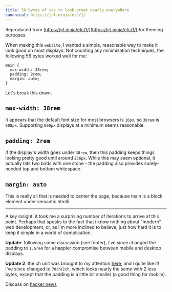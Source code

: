 ```yaml
---
title: 58 bytes of css to look great nearly everywhere
canonical: https://jrl.ninja/etc/1/
---
```


Reproduced from [https://jrl.ninja/etc/1/](https://jrl.ninja/etc/1/) for theming purposes.

When making this `website`, I wanted a simple, reasonable way to make it look good on most displays.
Not counting any minimization techniques, the following 58 bytes worked well for me:

    main {
      max-width: 38rem;
      padding: 2rem;
      margin: auto;
    }

Let's break this down.

## `max-width: 38rem`

It appears that the default font size for most browsers is `16px`, so `38rem` is `608px`. Supporting
`600px` displays at a minimum seems reasonable.

## `padding: 2rem`

If the display's width goes under `38rem`, then this padding keeps things looking pretty good until
around `256px`. While this may seem optional, it actually hits two birds with one stone - the
padding also provides sorely-needed top and bottom whitespace.

## `margin: auto`

This is really all that is needed to center the page, because main is a block element under semantic
html5.

---

A key insight: it took me a surprising number of iterations to arrive at this point. Perhaps that
speaks to the fact that i know nothing about "modern" web development, or, as i'm more inclined to
believe, just how hard it is to keep it simple in a world of complication.

**Update**: following some discussion (see footer), i've since changed the padding to `1.5rem` for a
happier compromise between mobile and desktop displays.

**Update 2**: the ch unit was brought to my attention [here](https://www.reddit.com/r/css/comments/bb73cw/58_bytes_of_css_to_look_great_nearly_everywhere/ekj8yhm/),
and i quite like it! i've since changed to `70ch`/`2ch`, which looks nearly the same with 2 less
bytes, except that the padding is a little bit smaller (a good thing for mobile).

Discuss on [hacker news](https://news.ycombinator.com/item?id=19607169)
